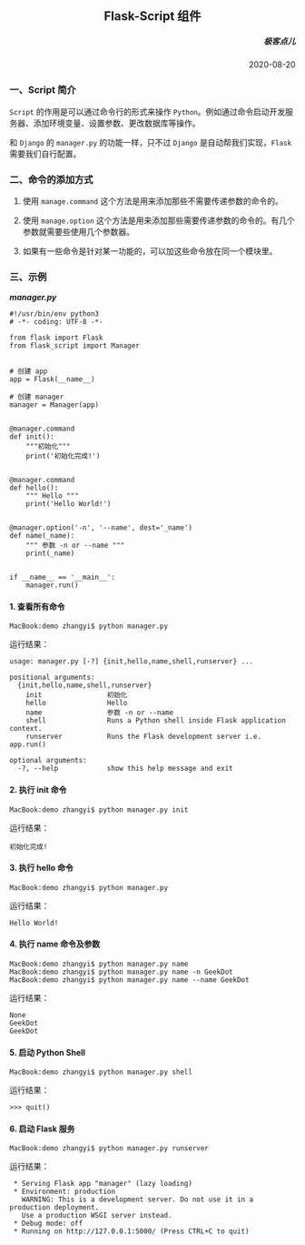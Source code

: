 <h2 align= center> Flask-Script 组件 </h2>

<h5 align=right> 极客点儿 </h5>
<p align=right> 2020-08-20 </p>

### 一、Script 简介

`Script` 的作用是可以通过命令行的形式来操作 `Python`。例如通过命令启动开发服务器、添加环境变量、设置参数、更改数据库等操作。

和 `Django` 的 `manager.py` 的功能一样，只不过 `Django` 是自动帮我们实现，`Flask` 需要我们自行配置。

### 二、命令的添加方式

1. 使用 `manage.command` 这个方法是用来添加那些不需要传递参数的命令的。

2. 使用 `manage.option` 这个方法是用来添加那些需要传递参数的命令的。有几个参数就需要些使用几个参数器。

3. 如果有一些命令是针对某一功能的，可以加这些命令放在同一个模块里。

### 三、示例

**_manager.py_**

	#!/usr/bin/env python3
	# -*- coding: UTF-8 -*-
	
	from flask import Flask
	from flask_script import Manager
	
	
	# 创建 app
	app = Flask(__name__)
	
	# 创建 manager
	manager = Manager(app)
	
	
	@manager.command
	def init():
	    """初始化"""
	    print('初始化完成!')
	
	
	@manager.command
	def hello():
	    """ Hello """
	    print('Hello World!')
	
	
	@manager.option('-n', '--name', dest='_name')
	def name(_name):
	    """ 参数 -n or --name """
	    print(_name)
	
	
	if __name__ == '__main__':
	    manager.run()

#### 1. 查看所有命令

	MacBook:demo zhangyi$ python manager.py

运行结果：
	 
	usage: manager.py [-?] {init,hello,name,shell,runserver} ...
	
	positional arguments:
	  {init,hello,name,shell,runserver}
	    init                初始化
	    hello               Hello
	    name                参数 -n or --name
	    shell               Runs a Python shell inside Flask application context.
	    runserver           Runs the Flask development server i.e. app.run()
	
	optional arguments:
	  -?, --help            show this help message and exit

#### 2. 执行 init 命令

	MacBook:demo zhangyi$ python manager.py init
		
运行结果：

	初始化完成!

#### 3. 执行 hello 命令

	MacBook:demo zhangyi$ python manager.py
	
运行结果：

	Hello World!

#### 4. 执行 name 命令及参数

	MacBook:demo zhangyi$ python manager.py name
	MacBook:demo zhangyi$ python manager.py name -n GeekDot
	MacBook:demo zhangyi$ python manager.py name --name GeekDot
	
运行结果：

	None
	GeekDot
	GeekDot
	
#### 5. 启动 Python Shell

	MacBook:demo zhangyi$ python manager.py shell
	
运行结果：

	>>> quit()

#### 6. 启动 Flask 服务

	MacBook:demo zhangyi$ python manager.py runserver

运行结果：

	 * Serving Flask app "manager" (lazy loading)
	 * Environment: production
	   WARNING: This is a development server. Do not use it in a production deployment.
	   Use a production WSGI server instead.
	 * Debug mode: off
	 * Running on http://127.0.0.1:5000/ (Press CTRL+C to quit)
